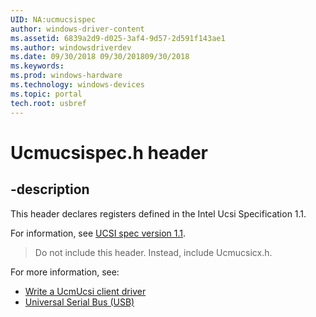 ```yaml
---
UID: NA:ucmucsispec
author: windows-driver-content
ms.assetid: 6839a2d9-d025-3af4-9d57-2d591f143ae1
ms.author: windowsdriverdev
ms.date: 09/30/2018 09/30/201809/30/2018 
ms.keywords: 
ms.prod: windows-hardware
ms.technology: windows-devices
ms.topic: portal
tech.root: usbref
---
```


# Ucmucsispec.h header


## -description

This header declares registers defined in the Intel Ucsi Specification 1.1.

For information, see [UCSI spec version 1.1](https://www.intel.com/content/dam/www/public/us/en/documents/technical-specifications/usb-type-c-ucsi-spec.pdf).

> Do not include this header. Instead, include Ucmucsicx.h.

For more information, see:
- [Write a UcmUcsi client driver]()
- [Universal Serial Bus (USB)](../_usbref/index.md)